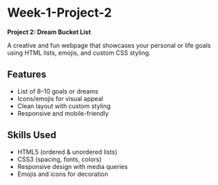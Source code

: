 # Week-1-Project-2

**Project 2: Dream Bucket List**

A creative and fun webpage that showcases your personal or life goals using HTML lists, emojis, and custom CSS styling.

## Features
- List of 8–10 goals or dreams
- Icons/emojis for visual appeal
- Clean layout with custom styling
- Responsive and mobile-friendly

## Skills Used
- HTML5 (ordered & unordered lists)
- CSS3 (spacing, fonts, colors)
- Responsive design with media queries
- Emojis and icons for decoration
